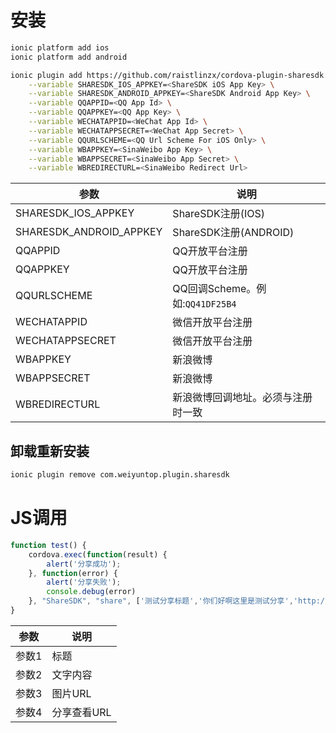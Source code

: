 
# 安装
```sh
ionic platform add ios
ionic platform add android

ionic plugin add https://github.com/raistlinzx/cordova-plugin-sharesdk.git \
	--variable SHARESDK_IOS_APPKEY=<ShareSDK iOS App Key> \
    --variable SHARESDK_ANDROID_APPKEY=<ShareSDK Android App Key> \
	--variable QQAPPID=<QQ App Id> \
	--variable QQAPPKEY=<QQ App Key> \
	--variable WECHATAPPID=<WeChat App Id> \
	--variable WECHATAPPSECRET=<WeChat App Secret> \
	--variable QQURLSCHEME=<QQ Url Scheme For iOS Only> \
	--variable WBAPPKEY=<SinaWeibo App Key> \
	--variable WBAPPSECRET=<SinaWeibo App Secret> \
	--variable WBREDIRECTURL=<SinaWeibo Redirect Url>
```

|参数|说明|
|---|---|
|SHARESDK_IOS_APPKEY|ShareSDK注册(IOS)|
|SHARESDK_ANDROID_APPKEY|ShareSDK注册(ANDROID)|
|QQAPPID|QQ开放平台注册|
|QQAPPKEY|QQ开放平台注册|
|QQURLSCHEME|QQ回调Scheme。例如:`QQ41DF25B4`|
|WECHATAPPID|微信开放平台注册|
|WECHATAPPSECRET|微信开放平台注册|
|WBAPPKEY|新浪微博|
|WBAPPSECRET|新浪微博|
|WBREDIRECTURL|新浪微博回调地址。必须与注册时一致|

## 卸载重新安装

```sh
ionic plugin remove com.weiyuntop.plugin.sharesdk
```


# JS调用

```js
function test() {
	cordova.exec(function(result) {
		alert('分享成功');
    }, function(error) {
		alert('分享失败');
		console.debug(error)
    }, "ShareSDK", "share", ['测试分享标题','你们好啊这里是测试分享','http://cdn.qiyestore.com/openapi/upload/2015/12/25/EYZZ17L785.png','http://www.qiyestore.com']);
}
```

|参数|说明|
|---|---|
|参数1|标题|
|参数2|文字内容|
|参数3|图片URL|
|参数4|分享查看URL|
